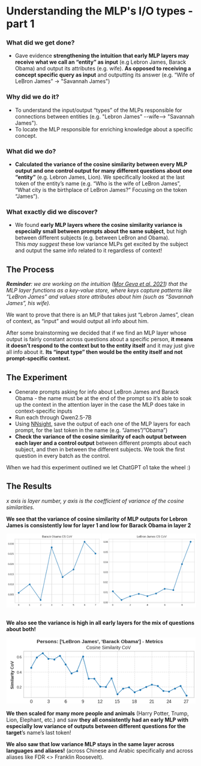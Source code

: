 # Understanding the MLP's I/O types - part 1

### What did we get done?

* Gave evidence **strengthening the intuition that early MLP layers may receive what we call an “entity” as input** (e.g Lebron James, Barack Obama) and output its attributes (e.g. wife). **As opposed to receiving a concept specific query as input** and outputting its answer (e.g. “Wife of LeBron James” -> "Savannah James")

### Why did we do it? 

* To understand the input/output “types” of the MLPs responsible for connections between entities (e.g. "Lebron James" --wife--> "Savannah James"). 
* To locate the MLP responsible for enriching knowledge about a specific concept.

### What did we do?

* **Calculated the variance of the cosine similarity between every MLP output and one control output for many different questions about one “entity”** (e.g. Lebron James, Lion). We specifically looked at the last token of the entity’s name (e.g. “Who is the wife of LeBron James”, “What city is the birthplace of LeBron James?” Focusing on the token “James”).

### What exactly did we discover?

* We found **early MLP layers where the cosine similarity variance is especially small between prompts about the same subject**, but high between different subjects (e.g. between LeBron and Obama).  
  This *may suggest* these low variance MLPs get excited by the subject and output the same info related to it regardless of context\!

## The Process

***Reminder**: we are working on the intuition ([Mor Geva et al. 2021](https://arxiv.org/abs/2012.14913)) that the MLP layer functions as a key-value store, where keys capture patterns like “LeBron James” and values store attributes about him (such as “Savannah James”, his wife).*

We want to prove that there is an MLP that takes just “Lebron James”, clean of context, as “input” and would output all info about him.  

After some brainstorming we decided that if we find an MLP layer whose output is fairly constant across questions about a specific person, **it means it doesn’t respond to the context but to the entity itself** and it may just give all info about it. **Its “input type” then would be the entity itself and not prompt-specific context.**

## The Experiment

* Generate prompts asking for info about LeBron James and Barack Obama \- the name must be at the end of the prompt so it’s able to soak up the context in the attention layer in the case the MLP does take in context-specific inputs  
* Run each through Qwen2.5-7B  
* Using [NNsight](http://nnsight.net), save the output of each one of the MLP layers for each prompt, for the last token in the name (e.g. “James”/”Obama”)  
* **Check the variance of the cosine similarity of each output between each layer and a control output** between different prompts about each subject, and then in between the different subjects. We took the first question in every batch as the control.

When we had this experiment outlined we let ChatGPT o1 take the wheel :) 

## The Results

<i>x axis is layer number, y axis is the coefficient of variance of the cosine similarities.</i>

**We see that the variance of cosine similarity of MLP outputs for Lebron James is consistently low for layer 1 and low for Barack Obama in layer 2**

<div style="display: flex; gap: 2px;">
  <img src="/first-post/obama.png" alt="Image 1" style="width: 50%; height: auto;">
  <img src="/first-post/lebron.png" alt="Image 2" style="width: 50%; height: auto;">
</div>

<br>

**We also see the variance is high in all early layers for the mix of questions about both\!**  

![Lebron and Obama](/first-post/lebron_and_obama.png)

**We then scaled for many more people and animals** (Harry Potter, Trump, Lion, Elephant, etc.) and saw **they all consistently had an early MLP with especially low variance of outputs between different questions for the target**’s name’s last token\!  

**We also saw that low variance MLP stays in the same layer across languages and aliases\!** (across Chinese and Arabic specifically and across aliases like FDR \<\> Franklin Roosevelt).